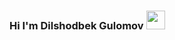 ### Hi I'm Dilshodbek Gulomov <img src="https://media1.giphy.com/media/gM5qFksULw54NMWyry/giphy.gif?cid=ecf05e473xptmgrql96z2siqhgqpg5stlq4nicm7ubo31y00&rid=giphy.gif&ct=s" width="30px">

<!--
**Dilshodjon2004/Dilshodjon2004** is a ✨ _special_ ✨ repository because its `README.md` (this file) appears on your GitHub profile.

Here are some ideas to get you started:

- 🔭 I’m currently working on ...
- 🌱 I’m currently learning ...
- 👯 I’m looking to collaborate on ...
- 🤔 I’m looking for help with ...
- 💬 Ask me about ...
- 📫 How to reach me: ...
- 😄 Pronouns: ...
- ⚡ Fun fact: ...
-->
